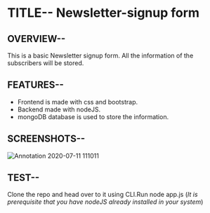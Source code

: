 # TITLE-- Newsletter-signup form

## OVERVIEW--
This is a basic Newsletter signup form. All the information of the subscribers will be stored.

## FEATURES--
* Frontend is made with css and bootstrap.
* Backend made with nodeJS.
* mongoDB database is used to store the information.

## SCREENSHOTS--
![Annotation 2020-07-11 111011](https://user-images.githubusercontent.com/54092197/87217457-24858780-c367-11ea-8d4f-e3f38085e958.jpg)

## TEST--
Clone the repo and head over to it using CLI.Run node app.js 
(*It is prerequisite that you have nodeJS already installed in your system*)
